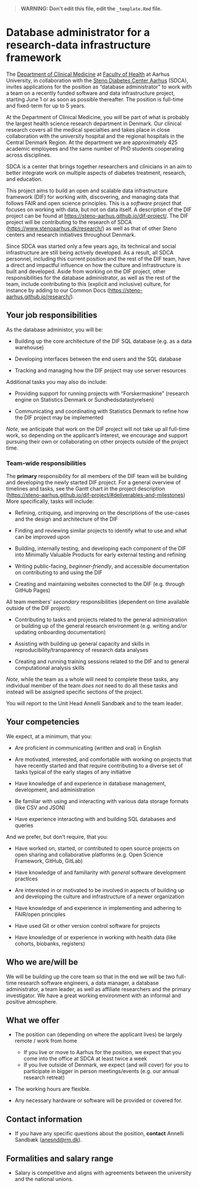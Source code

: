 > **WARNING: Don’t edit this file, edit the `_template.Rmd` file.**

# Database administrator for a research-data infrastructure framework

<!--
Some resources for writing job descriptions:

- http://www.fortefoundation.org/site/DocServer/gendered_wording_JPSP.pdf?docID=16121
- https://www.linkedin.com/business/talent/blog/talent-acquisition/must-dos-for-writing-inclusive-job-descriptions
- https://harver.com/blog/inclusive-job-descriptions/
-->

The [Department of Clinical Medicine](https://clin.au.dk/) at [Faculty
of Health](https://health.au.dk/en/) at Aarhus University, in
collaboration with the [Steno Diabetes Center
Aarhus](https://www.stenoaarhus.dk/) (SDCA), invites applications for
the position as “database administrator” to work with a team on a
recently funded software and data infrastructure project, starting June
1 or as soon as possible thereafter. The position is full-time and
fixed-term for up to 5 years.

At the Department of Clinical Medicine, you will be part of what is
probably the largest health science research department in Denmark. Our
clinical research covers all the medical specialties and takes place in
close collaboration with the university hospital and the regional
hospitals in the Central Denmark Region. At the department we are
approximately 425 academic employees and the same number of PhD students
cooperating across disciplines.

SDCA is a center that brings together researchers and clinicians in an
aim to better integrate work on multiple aspects of diabetes treatment,
research, and education.

This project aims to build an open and scalable data infrastructure
framework (DIF) for working with, discovering, and managing data that
follows FAIR and open science principles. This is a *software* project
that focuses on working with data, but not on data itself. A description
of the DIF project can be found at
<https://steno-aarhus.github.io/dif-project/>. The DIF project will be
contributing to the research of SDCA
(<https://www.stenoaarhus.dk/research/>) as well as that of other Steno
centers and research initiatives throughout Denmark.

Since SDCA was started only a few years ago, its technical and social
infrastructure are still being actively developed. As a result, all SDCA
personnel, including this current position and the rest of the DIF team,
have a direct and impactful influence on how the culture and
infrastructure is built and developed. Aside from working on the DIF
project, other responsibilities for the database administrator, as well
as the rest of the team, include contributing to this (explicit and
inclusive) culture, for instance by adding to our Common Docs
(<https://steno-aarhus.github.io/research/>).

## Your job responsibilities

As the database administor, you will be:

-   Building up the core architecture of the DIF SQL database (e.g. as a
    data warehouse)

-   Developing interfaces between the end users and the SQL database

-   Tracking and managing how the DIF project may use server resources

Additional tasks you may also do include:

-   Providing support for running projects with “Forskermaskine”
    (research engine on Statistics Denmark or Sundhedsdatastyrelsen)

-   Communicating and coordinating with Statistics Denmark to refine how
    the DIF project may be implemented

*Note*, we anticipate that work on the DIF project will not take up all
full-time work, so depending on the applicant’s interest, we encourage
and support pursuing their own or collaborating on other projects
outside of the project time.

### Team-wide responsibilities

The **primary** responsibility for all members of the DIF team will be
building and developing the newly started DIF project. For a general
overview of timelines and tasks, see the Gantt chart in the project
description
(<https://steno-aarhus.github.io/dif-project/#deliverables-and-milestones>)
More specifically, tasks will include:

-   Refining, critiquing, and improving on the descriptions of the
    use-cases and the design and architecture of the DIF

-   Finding and reviewing similar projects to identify what to use and
    what can be improved upon

-   Building, internally testing, and developing each component of the
    DIF into Minimally Valuable Products for early external testing and
    refining

-   Writing public-facing, *beginner-friendly*, and accessible
    documentation on contributing to and using the DIF

-   Creating and maintaining websites connected to the DIF (e.g. through
    GitHub Pages)

All team members’ *secondary* responsibilities (dependent on time
available outside of the DIF project):

-   Contributing to tasks and projects related to the general
    administration or building up of the general research environment
    (e.g. writing and/or updating onboarding documentation)

-   Assisting with building up general capacity and skills in
    reproducibility/transparency of research data analyses

-   Creating and running training sessions related to the DIF and to
    general computational analysis skills

*Note*, while the team as a whole will need to complete these tasks, any
individual member of the team *does not* need to do all these tasks and
instead will be assigned specific sections of the project.

You will report to the Unit Head Annelli Sandbæk and to the team leader.

## Your competencies

We expect, at a minimum, that you:

-   Are proficient in communicating (written and oral) in English

-   Are motivated, interested, and comfortable with working on projects
    that have recently started and that require contributing to a
    diverse set of tasks typical of the early stages of any initiative

-   Have knowledge of and experience in database management,
    development, and administration

-   Be familiar with using and interacting with various data storage
    formats (like CSV and JSON)

-   Have experience interacting with and building SQL databases and
    queries

And we prefer, but don’t require, that you:

-   Have worked on, started, or contributed to open source projects on
    open sharing and collaborative platforms (e.g. Open Science
    Framework, GitHub, GitLab)

-   Have knowledge of and familiarity with *general* software
    development practices

-   Are interested in or motivated to be involved in aspects of building
    up and developing the culture and infrastructure of a newer
    organization

-   Have knowledge of and experience in implementing and adhering to
    FAIR/open principles

-   Have used Git or other version control software for projects

-   Have knowledge of or experience in working with health data (like
    cohorts, biobanks, registers)

## Who we are/will be

We will be building up the core team so that in the end we will be two
full-time research software engineers, a data manager, a database
administrator, a team leader, as well as affiliate researchers and the
primary investigator. We have a great working environment with an
informal and positive atmosphere.

## What we offer

-   The position can (depending on where the applicant lives) be largely
    remote / work from home

    -   If you live or move to Aarhus for the position, we expect that
        you come into the office at SDCA at least twice a week
    -   If you live outside of Denmark, we expect (and will cover) for
        you to participate in bigger in person meetings/events (e.g. our
        annual research retreat)

-   The working hours are flexible.

-   Any necessary hardware or software will be provided or covered for.

## Contact information

-   If you have any specific questions about the position, **contact**
    Annelli Sandbæk (<anesnd@rm.dk>).

## Formalities and salary range

-   Salary is competitive and aligns with agreements between the
    university and the national unions.
